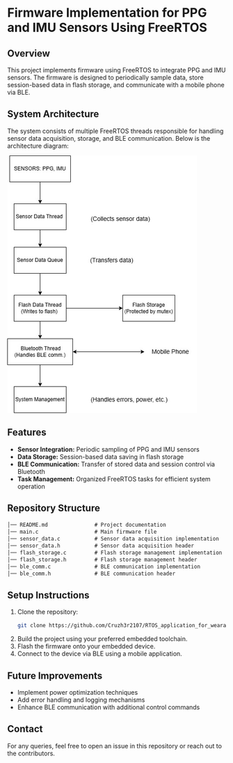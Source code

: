 # Firmware Implementation for PPG and IMU Sensors Using FreeRTOS

## Overview
This project implements firmware using FreeRTOS to integrate PPG and IMU sensors. The firmware is designed to periodically sample data, store session-based data in flash storage, and communicate with a mobile phone via BLE.

## System Architecture
The system consists of multiple FreeRTOS threads responsible for handling sensor data acquisition, storage, and BLE communication. Below is the architecture diagram:

![System Architecture](systemarch.jpg)

## Features
- **Sensor Integration:** Periodic sampling of PPG and IMU sensors
- **Data Storage:** Session-based data saving in flash storage
- **BLE Communication:** Transfer of stored data and session control via Bluetooth
- **Task Management:** Organized FreeRTOS tasks for efficient system operation

## Repository Structure
```
│── README.md               # Project documentation
│── main.c                  # Main firmware file
│── sensor_data.c           # Sensor data acquisition implementation
│── sensor_data.h           # Sensor data acquisition header
│── flash_storage.c         # Flash storage management implementation
│── flash_storage.h         # Flash storage management header
│── ble_comm.c              # BLE communication implementation
│── ble_comm.h              # BLE communication header
```

## Setup Instructions
1. Clone the repository:
   ```sh
   git clone https://github.com/Cruzh3r2107/RTOS_application_for_wearable_device
   ```
2. Build the project using your preferred embedded toolchain.
3. Flash the firmware onto your embedded device.
4. Connect to the device via BLE using a mobile application.

## Future Improvements
- Implement power optimization techniques
- Add error handling and logging mechanisms
- Enhance BLE communication with additional control commands

## Contact
For any queries, feel free to open an issue in this repository or reach out to the contributors.


